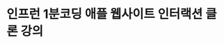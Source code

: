 # 인프런 1분코딩 애플 웹사이트 인터랙션 클론 강의
[애플 웹사이트 인터랙션 클론]: (https://www.inflearn.com/course/%EC%95%A0%ED%94%8C-%EC%9B%B9%EC%82%AC%EC%9D%B4%ED%8A%B8-%EC%9D%B8%ED%84%B0%EB%9E%99%EC%85%98-%ED%81%B4%EB%A1%A0/dashboard)
